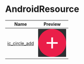 # AndroidResource

Name | Preview
------------     |   -------------
[ic_circle_add](https://github.com/anledev/AndroidResource/blob/master/ic_circle_add.xml) | <img src='https://raw.githubusercontent.com/anledev/AndroidResource/master/preview/ic_circle_add.png' alt='ic_circle_image' width="90px" height="90px"/>
